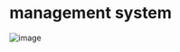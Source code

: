 # management system


![image](https://user-images.githubusercontent.com/41049653/178387370-f4983ba6-070e-4372-b2d6-fc59fc0f10d2.png)
